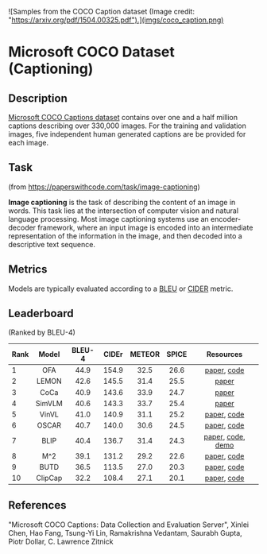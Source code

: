 ![Samples from the COCO Caption dataset (Image credit: "https://arxiv.org/pdf/1504.00325.pdf").](imgs/coco_caption.png)

# Microsoft COCO Dataset (Captioning)

## Description
[Microsoft COCO Captions dataset](https://github.com/tylin/coco-caption) contains over one and a half million captions describing over 330,000 images. For the training and validation images, five independent human generated captions are be provided for each image.

## Task

(from https://paperswithcode.com/task/image-captioning)

**Image captioning** is the task of describing the content of an image in words. This task lies at the intersection of computer vision and natural language processing. Most image captioning systems use an encoder-decoder framework, where an input image is encoded into an intermediate representation of the information in the image, and then decoded into a descriptive text sequence.

## Metrics
Models are typically evaluated according to a [BLEU](https://aclanthology.org/P02-1040/) or [CIDER](https://www.cv-foundation.org/openaccess/content_cvpr_2015/papers/Vedantam_CIDEr_Consensus-Based_Image_2015_CVPR_paper.pdf) metric.

## Leaderboard

(Ranked by BLEU-4)

| Rank |  Model  | BLEU-4 | CIDEr | METEOR | SPICE |                                                                    Resources                                                                     |
| ---- | :-----: | :----: | :---: | :----: | :---: | :----------------------------------------------------------------------------------------------------------------------------------------------: |
| 1    |   OFA   |  44.9  | 154.9 |  32.5  | 26.6  |                                [paper](https://arxiv.org/abs/2202.03052), [code](https://github.com/OFA-Sys/OFA)                                 |
| 2    |  LEMON  |  42.6  | 145.5 |  31.4  | 25.5  |                                                                    [paper]()                                                                     |
| 3    |  CoCa  |   40.9   |  143.6  | 33.9 | 24.7 | [paper](https://arxiv.org/pdf/2205.01917.pdf) |
| 4    | SimVLM  |  40.6  | 143.3 |  33.7  | 25.4  |                                                [paper](https://openreview.net/pdf?id=GUrhfTuf_3)                                                 |
| 5    |  VinVL  |  41.0  | 140.9 |  31.1  | 25.2  |                           [paper](https://arxiv.org/pdf/2101.00529v2.pdf), [code](https://github.com/microsoft/Oscar)                            |
| 6    |  OSCAR  |  40.7  | 140.0 |  30.6  | 24.5  |                           [paper](https://arxiv.org/pdf/2004.06165v5.pdf), [code](https://github.com/microsoft/Oscar)                            |
| 7    |  BLIP   |  40.4  | 136.7 |  31.4  | 24.3  | [paper](https://arxiv.org/pdf/2201.12086.pdf), [code](https://github.com/salesforce/BLIP), [demo](https://huggingface.co/spaces/Salesforce/BLIP) |
| 8    |   M^2   |  39.1  | 131.2 |  29.2  | 22.6  |                 [paper](https://arxiv.org/pdf/1912.08226v2.pdf), [code](https://github.com/aimagelab/meshed-memory-transformer)                  |
| 9    |  BUTD   |  36.5  | 113.5 |  27.0  | 20.3  |               [paper](https://arxiv.org/abs/1707.07998?context=cs), [code](https://github.com/peteanderson80/bottom-up-attention)                |
| 10    | ClipCap |  32.2  | 108.4 |  27.1  | 20.1  |                     [paper](https://arxiv.org/pdf/2111.09734v1.pdf), [code](https://github.com/rmokady/clip_prefix_caption)                      |

## References
"Microsoft COCO Captions: Data Collection and Evaluation Server", Xinlei Chen, Hao Fang, Tsung-Yi Lin, Ramakrishna Vedantam, Saurabh Gupta, Piotr Dollar, C. Lawrence Zitnick
